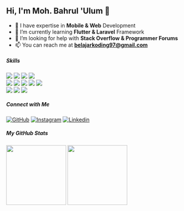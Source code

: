 ## Hi, I'm Moh. Bahrul 'Ulum 👋

<!-- ![Ulum Dev](img/github-header-image.png) -->

<!--
**ulumdev/ulumdev** is a ✨ _special_ ✨ repository because its `README.md` (this file) appears on your GitHub profile.

Here are some ideas to get you started:

- 🔭 I’m currently working on ...
- 🌱 I’m currently learning ...
- 👯 I’m looking to collaborate on ...
- 🤔 I’m looking for help with ...
- 💬 Ask me about ...
- 📫 How to reach me: ...
- 😄 Pronouns: ...
- ⚡ Fun fact: ...
-->

- 🧛 I have expertise in **Mobile & Web** Development
- 🌱 I’m currently learning **Flutter & Laravel** Framework
- 🤔 I’m looking for help with **Stack Overflow & Programmer Forums**
- 📫 You can reach me at **belajarkoding97@gmail.com**

##### Skills

<!-- ![My Skills](https://go-skill-icons.vercel.app/api/icons?i=java,kotlin,dart,&theme=light)
![My Skills](https://go-skill-icons.vercel.app/api/icons?i=html,css,javascript,php&theme=light)
![My Skills](https://go-skill-icons.vercel.app/api/icons?i=mysql,sqlite,&theme=light) -->

<img src="https://img.shields.io/badge/Dart-0175C2?style=for-the-badge&logo=dart&logoColor=white"/>
<img src="https://img.shields.io/badge/Flutter-02569B?style=for-the-badge&logo=flutter&logoColor=white"/>
<img src="https://img.shields.io/badge/Kotlin-B125EA?style=for-the-badge&logo=kotlin&logoColor=white"/>
<img src="https://img.shields.io/badge/Jetpack%20Compose-4285F4?style=for-the-badge&logo=Jetpack%20Compose&logoColor=white"/>

<br>

<img src="https://img.shields.io/badge/PHP-777BB4?style=for-the-badge&logo=php&logoColor=white"/>
<img src="https://img.shields.io/badge/Laravel-FF2D20?style=for-the-badge&logo=laravel&logoColor=white"/>
<img src="https://img.shields.io/badge/HTML5-E34F26?style=for-the-badge&logo=html5&logoColor=white"/>
<img src="https://img.shields.io/badge/CSS3-1572B6?style=for-the-badge&logo=css3&logoColor=white"/>
<img src="https://img.shields.io/badge/JavaScript-323330?style=for-the-badge&logo=javascript&logoColor=F7DF1E"/>
<!-- <img src=""/>
<img src=""/>
<img src=""/> -->

<br>

<img src="https://img.shields.io/badge/MySQL-005C84?style=for-the-badge&logo=mysql&logoColor=white"/>
<img src="https://img.shields.io/badge/Sqlite-003B57?style=for-the-badge&logo=sqlite&logoColor=white"/>
<img src="https://img.shields.io/badge/phpmyadmin-6C78AF?style=for-the-badge&logo=phpmyadmin&logoColor=white"/>

<br>

<!-- <img src=""/>
<img src=""/> -->

<!-- <br>
<img src="https://img.shields.io/badge/Xampp-F37623?style=for-the-badge&logo=xampp&logoColor=white"/> -->

##### Connect with Me

[![GitHub](https://img.shields.io/badge/GitHub-100000?style=for-the-badge&logo=github&logoColor=white)](https://github.com/ulumdev) [![Instagram](https://img.shields.io/badge/Instagram-E4405F?style=for-the-badge&logo=instagram&logoColor=white)](https://github.com/ulumdev) [![Linkedin](https://img.shields.io/badge/LinkedIn-0077B5?style=for-the-badge&logo=linkedin&logoColor=white)](https://github.com/ulumdev)

##### My GitHub Stats

<!-- ![My GitHub stats](https://github-readme-stats.vercel.app/api?username=ulumdev&show_icons=true&theme=aura&border_radius=8) ![My GitHub stats](https://github-readme-stats.vercel.app/api/top-langs/?username=ulumdev&layout=compact&langs_count=6&theme=aura&border_radius=8) -->

<div>
<img src="https://github-readme-stats.vercel.app/api?username=ulumdev&show_icons=true&theme=aura&border_radius=8" height="160"/>
<img src="https://github-readme-stats.vercel.app/api/top-langs/?username=ulumdev&layout=compact&langs_count=6&theme=aura&border_radius=8" height="160"/>
</div>
